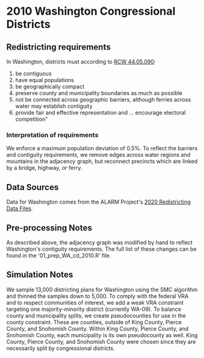 # 2010 Washington Congressional Districts

## Redistricting requirements
In Washington, districts must according to [RCW 44.05.090](https://app.leg.wa.gov/RCW/default.aspx?cite=44.05.090):

1. be contiguous
2. have equal populations
3. be geographically compact
4. preserve county and municipality boundaries as much as possible
5. not be connected across geographic barriers, although ferries across water may establish contiguity
6. provide fair and effective representation and ... encourage electoral competition"

### Interpretation of requirements
We enforce a maximum population deviation of 0.5%. 
To reflect the barriers and contiguity requirements, we remove edges across water regions and mountains in the adjacency graph, but reconnect precincts which are linked by a bridge, highway, or ferry.

## Data Sources
Data for Washington comes from the ALARM Project's [2020 Redistricting Data Files](https://alarm-redist.github.io/posts/2021-08-10-census-2020/).

## Pre-processing Notes
As described above, the adjacency graph was modified by hand to reflect Washington's contiguity requirements. The full list of these changes can be found in the '01_prep_WA_cd_2010.R' file.

## Simulation Notes
We sample 13,000 districting plans for Washington using the SMC algorithm and thinned the samples down to 5,000. To comply with the federal VRA and to respect communities of interest, we add a weak VRA constraint targeting one majority-minority district (currently WA-09).
To balance county and municipality splits, we create pseudocounties for use in the county constraint. These are counties, outside of King County, Pierce County, and Snohomish County. Within King County, Pierce County, and Snohomish County, each municipality is its own pseudocounty as well. King County, Pierce County, and Snohomish County were chosen since they are necessarily split by congressional districts.
